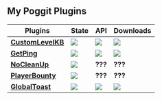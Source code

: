 ## My Poggit Plugins

| **Plugins** | **State** | **API** | **Downloads** |
| --- | --- | --- | --- |
| **[**CustomLevelKB**](https://github.com/SVega9848/CustomLevelKB)** | *<a href="https://poggit.pmmp.io/p/CustomLevelKB"><img src="https://poggit.pmmp.io/shield.state/CustomLevelKB"></a>* | **<a href="https://poggit.pmmp.io/p/CustomLevelKB"><img src="https://poggit.pmmp.io/shield.api/CustomLevelKB"></a>** | **<a href="https://poggit.pmmp.io/p/CustomLevelKB"><img src="https://poggit.pmmp.io/shield.dl.total/CustomLevelKB"></a>**|
| **[**GetPing**](https://github.com/SVega9848/GetPing)** | **<a href="https://poggit.pmmp.io/p/GetPing"><img src="https://poggit.pmmp.io/shield.state/GetPing"></a>** | <a href="https://poggit.pmmp.io/p/GetPing"><img src="https://poggit.pmmp.io/shield.api/GetPing"></a> | <a href="https://poggit.pmmp.io/p/GetPing"><img src="https://poggit.pmmp.io/shield.dl.total/GetPing"></a>|
| **[**NoCleanUp**](https://github.com/SVega9848/NoCleanUp)** | **<a href="https://poggit.pmmp.io/p/NoCleanUp"><img src="https://poggit.pmmp.io/shield.state/NoCleanUp"></a>** | **???** | **???** |
| **[**PlayerBounty**](https://github.com/SVega9848/PlayerBounty)** | **<a href="https://poggit.pmmp.io/p/PlayerBounty"><img src="https://poggit.pmmp.io/shield.state/PlayerBounty"></a>** | **???** | **???** |
| **[**GlobalToast**](https://github.com/SVega9848/GlobalToast)** | **<a href="https://poggit.pmmp.io/p/GlobalToast"><img src="https://poggit.pmmp.io/shield.state/GlobalToast"></a>** | **<a href="https://poggit.pmmp.io/p/GlobalToast"><img src="https://poggit.pmmp.io/shield.api/GlobalToast"></a>** | **<a href="https://poggit.pmmp.io/p/GlobalToast"><img src="https://poggit.pmmp.io/shield.dl.total/GlobalToast"></a>** |
